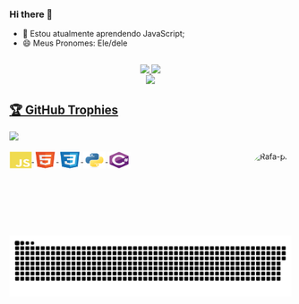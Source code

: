 ### Hi there 👋


- 🌱 Estou atualmente aprendendo JavaScript;
- 😄 Meus Pronomes: Ele/dele

##

<div align="center">
  <a href="https://github.com/VictorFBX">
  <img height="180em" src="https://github-readme-stats.vercel.app/api?username=VictorFBX&show_icons=true&theme=dark&include_all_commits=true&count_private=true"/>
  <img height="180em" src="https://github-readme-stats.vercel.app/api/top-langs/?username=VictorFBX&layout=compact&langs_count=7&theme=dark"/>
</div>
  
  
  </div>
  <div align="center">
  <img src="https://github-readme-streak-stats.herokuapp.com/?user=VictorFBX&theme=dark">
  </div>
  <h2>🏆 GitHub Trophies</h2>
<img src="https://github-profile-trophy.vercel.app/?username=VictorFBX&theme=nord&column=7" >
  
  
  <div style="display: inline_block"><br>
  <img align="center" alt="Rafa-Js" height="30" width="40" src="https://raw.githubusercontent.com/devicons/devicon/master/icons/javascript/javascript-plain.svg">
  <img align="center" alt="Rafa-HTML" height="30" width="40" src="https://raw.githubusercontent.com/devicons/devicon/master/icons/html5/html5-original.svg">
  <img align="center" alt="Rafa-CSS" height="30" width="40" src="https://raw.githubusercontent.com/devicons/devicon/master/icons/css3/css3-original.svg">
  <img align="center" alt="Rafa-Python" height="30" width="40" src="https://raw.githubusercontent.com/devicons/devicon/master/icons/python/python-original.svg">
  <img align="center" alt="Rafa-Csharp" height="30" width="40" src="https://raw.githubusercontent.com/devicons/devicon/master/icons/csharp/csharp-original.svg">
  <img align="right" alt="Rafa-pic" height="150" style="border-radius:50px;" src="https://media.discordapp.net/attachments/937165082327126087/951167317402857573/picasion.com_16745c0987e0e9f54c574ffcc6bd0655.gif">
    

</div>
  
  ##
  
![Snake animation](https://github.com/VictorFBX/VictorFBX/blob/output/github-contribution-grid-snake.svg)

  
  
  
 
